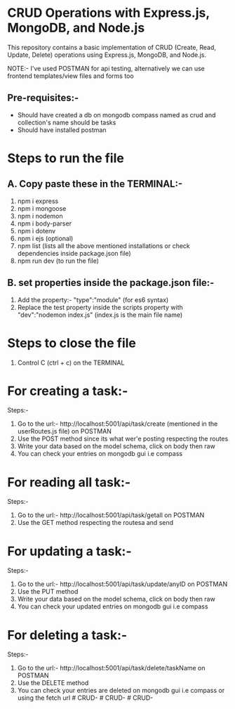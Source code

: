 # CRUD Operations with Express.js, MongoDB, and Node.js

This repository contains a basic implementation of CRUD (Create, Read, Update, Delete) operations using Express.js, MongoDB, and Node.js.

NOTE:- I've used POSTMAN for api testing, alternatively we can use frontend templates/view files and forms too 

## Pre-requisites:-
* Should have created a db on mongodb compass named as crud and collection's name should be tasks
* Should have installed postman

# Steps to run the file

## A. Copy paste these in the TERMINAL:-
1. npm i express
2. npm i mongoose
3. npm i nodemon
4. npm i body-parser
5. npm i dotenv
6. npm i ejs (optional)
7. npm list (lists all the above mentioned installations or check dependencies inside package.json file)
8. npm run dev (to run the file)

## B. set properties inside the package.json file:-
1. Add the property:- "type":"module" (for es6 syntax)
2. Replace the test property inside the scripts property with "dev":"nodemon index.js" (index.js is the main file name)


# Steps to close the file
1. Control C (ctrl + c) on the TERMINAL

# For creating a task:-
Steps:-
1. Go to the url:- http://localhost:5001/api/task/create (mentioned in the userRoutes.js file) on POSTMAN
2. Use the POST method since its what wer'e posting respecting the routes
3. Write your data based on the model schema, click on body then raw
4. You can check your entries on mongodb gui i.e compass

# For reading all task:-
Steps:-
1. Go to the url:- http://localhost:5001/api/task/getall on POSTMAN
2. Use the GET method respecting the routesa and send


# For updating a task:-
Steps:-
1. Go to the url:- http://localhost:5001/api/task/update/anyID on POSTMAN
2. Use the PUT method
3. Write your data based on the model schema, click on body then raw
4. You can check your updated entries on mongodb gui i.e compass

# For deleting a task:-
Steps:-
1. Go to the url:- http://localhost:5001/api/task/delete/taskName on POSTMAN
2. Use the DELETE method
3. You can check your entries are deleted on mongodb gui i.e compass or using the fetch url
#   C R U D - 
 
 #   C R U D - 
 
 # CRUD-
